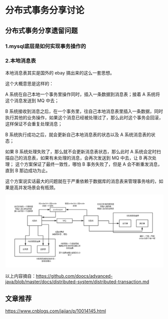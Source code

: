 # 分布式事务分享讨论
## 分布式事务分享遗留问题
### 1.mysql底层是如何实现事务操作的

### 2.本地消息表
本地消息表其实是国外的 ebay 搞出来的这么一套思想。

这个大概意思是这样的：

A 系统在自己本地一个事务里操作同时，插入一条数据到消息表；接着 A 系统将这个消息发送到 MQ 中去；

B 系统接收到消息之后，在一个事务里，往自己本地消息表里插入一条数据，同时执行其他的业务操作，如果这个消息已经被处理过了，那么此时这个事务会回滚，这样保证不会重复处理消息；

B 系统执行成功之后，就会更新自己本地消息表的状态以及 A 系统消息表的状态；

如果 B 系统处理失败了，那么就不会更新消息表状态，那么此时 A 系统会定时扫描自己的消息表，如果有未处理的消息，会再次发送到 MQ 中去，让 B 再次处理；
这个方案保证了最终一致性，哪怕 B 事务失败了，但是 A 会不断重发消息，直到 B 那边成功为止。

这个方案说实话最大的问题就在于严重依赖于数据库的消息表来管理事务啥的，如果是高并发场景会有瓶颈。

![avatar](https://github.com/doocs/advanced-java/blob/master/images/distributed-transaction-local-message-table.png)

以上内容摘自：https://github.com/doocs/advanced-java/blob/master/docs/distributed-system/distributed-transaction.md

   ## 文章推荐
 https://www.cnblogs.com/jajian/p/10014145.html 
 






